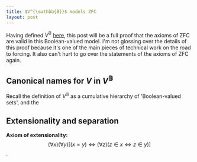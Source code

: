 ```yaml
---
title: $V^{\mathbb{B}}$ models ZFC
layout: post
---
```


<script type="text/x-mathjax-config"> MathJax.Hub.Config({ tex2jax: { inlineMath: [['$','$'], ['\\(','\\)']], processEscapes: true } }); </script> <script src="https://cdnjs.cloudflare.com/ajax/libs/mathjax/2.7.0/MathJax.js?config=TeX-AMS-MML_HTMLorMML" type="text/javascript"></script>

Having defined $V^{\mathbb{B}}$ [here](https://hilbert-spaess.github.io/2020/05/16/Boolean-valued-semantics.html), this post will be a full proof that the axioms of ZFC are valid in this Boolean-valued model. I'm not glossing over the details of this proof because it's one of the main pieces of technical work on the road to forcing. It also can't hurt to go over the statements of the axioms of ZFC again. 

## Canonical names for $V$ in $V^\mathbb{B}$

Recall the definition of $V^{\mathbb{B}}$ as a cumulative hierarchy of 'Boolean-valued sets', and the

## Extensionality and separation

**Axiom of extensionality:** $$(\forall x)(\forall y)[(x=y) \Leftrightarrow (\forall z)(z \in x \Leftrightarrow z \in y)]$$.

